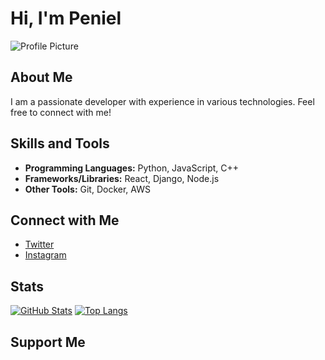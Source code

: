 # Hi, I'm Peniel

![Profile Picture](https://avatars.githubusercontent.com/u/your-user-id?v=4)

## About Me 
I am a passionate developer with experience in various technologies. Feel free to connect with me!

## Skills and Tools
- **Programming Languages:** Python, JavaScript, C++
- **Frameworks/Libraries:** React, Django, Node.js
- **Other Tools:** Git, Docker, AWS

## Connect with Me 
- [Twitter](https://twitter.com/Penielmelaku) 
- [Instagram](https://www.instagram.com/Peniel4fun) 

## Stats
[![GitHub Stats](https://github-readme-stats.vercel.app/api?username=vulncrax&show_icons=true&theme=dark)](https://github.com/anuraghazra/github-readme-stats)
[![Top Langs](https://github-readme-stats.vercel.app/api/top-langs/?username=vulncrax&layout=compact)](https://github.com/anuraghazra/github-readme-stats)

## Support Me 
